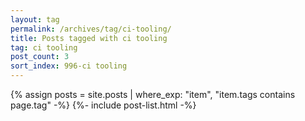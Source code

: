 ```yaml
---
layout: tag
permalink: /archives/tag/ci-tooling/
title: Posts tagged with ci tooling
tag: ci tooling
post_count: 3
sort_index: 996-ci tooling
---
```

{% assign posts = site.posts | where_exp: "item", "item.tags contains page.tag" -%}
{%- include post-list.html -%}
